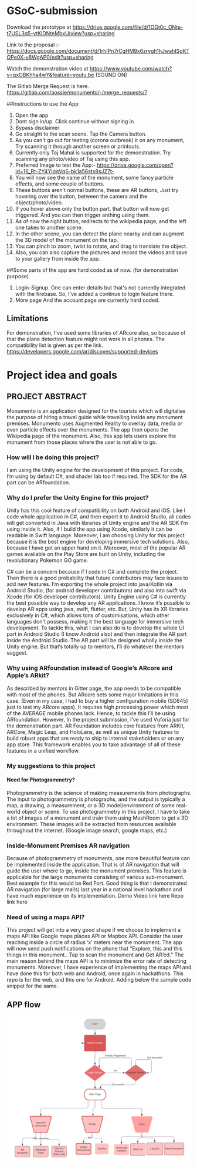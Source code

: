 # GSoC-submission
Download the prototype at https://drive.google.com/file/d/1OGt0c_ONte-t7USL3q5-ytKlDNteMbxU/view?usp=sharing

Link to the proposal :- https://docs.google.com/document/d/1rhIPn7rCgHM9x6zrvgh1hJwahISgKTOPe0X-v8WgAP0/edit?usp=sharing

Watch the demonstration video at https://www.youtube.com/watch?v=qxOBKhha4wY&feature=youtu.be (SOUND ON)

The Gitlab Merge Request is here. https://gitlab.com/aossie/monumento/-/merge_requests/7

##Instructions to use the App
1. Open the app
2. Dont sign in/up. Click continue without signing in.
3. Bypass disclaimer
4. Go straight to the scan scene. Tap the Camera button.
5. As you can't go out for testing (corona outbreak) it on any monument, Try scanning it through another screen or printouts.
6. Currently only Taj Mahal is supported for the demonstration. Try scanning any photo/video of Taj using this app. 
7. Preferred Image to test the App:- https://drive.google.com/open?id=16_Rt-ZY4YIqqVqS-bk1a56stx8sJZ7t-
8. You will now see the name of the monument, some fancy particle effects, and some couple of buttons.
9. These buttons aren't normal buttons, these are AR buttons, Just try hovering over the button, between the camera and the object/photo/video.
10. If you hover above only the button part, that button will now get triggered. And you can then trigger anthing using them.
11. As of now the right button, redirects to the wikipedia page, and the left one takes to another scene. 
12. In the other scene, you can detect the plane nearby and can augment the 3D model of the monument on the tap.
13. You can pinch to zoom, twist to rotate, and drag to translate the object.
14. Also, you can also capture the pictures and record the videos and save to your gallery from inside the app.

##Some parts of the app are hard coded as of now. (for demonstration purpose)
1. Login-Signup. 
   One can enter details but that's not currently integrated with the firebase. So, I've added a continue to login feature there.
2. More page And the account page are currently hard coded.

## Limitations 
For demonstration, I've used some libraries of ARcore also, so because of that the plane detection feature might not work in all phones. 
The compatibility list is given as per the link. https://developers.google.com/ar/discover/supported-devices

# Project idea and goals
## PROJECT ABSTRACT
Monumento is an application designed for the tourists which will digitalise the purpose of hiring a travel guide while travelling inside any monument premises. Monumento uses Augmented Reality to overlay data, media or even particle effects over the monuments. The app then opens the Wikipedia page of the monument. Also, this app lets users explore the monument from those places where the user is not able to go.
### How will I be doing this project?

I am using the Unity engine for the development of this project. For code, I’m using by default C#, and shader lab too if required. The SDK for the AR part can be ARfoundation.

### Why do I prefer the Unity Engine for this project?
Unity has this cool feature of compatibility on both Android and iOS. Like I code whole application in C#, and then export it to Android Studio, all codes will get converted in Java with libraries of Unity engine and the AR SDK I’m using inside it. Also, if I build the app using Xcode, similarly it can be readable in Swift language.  Moreover, I am choosing Unity for this project because it is the best engine for developing immersive tech solutions. Also, because I have got an upper hand on it.
Moreover, most of the popular AR games available on the Play Store are built on Unity, including the revolutionary Pokemon GO game.

C# can be a concern because if I code in C# and complete the project. Then there is a good probability that future contributors may face issues to add new features.
I’m exporting the whole project into java/Kotlin via Android Studio, (for android developer contributors) and also into swift via Xcode (for iOS developer contributors).
Unity Engine using C# is currently the best possible way to develop any AR applications. I know it’s possible to develop AR apps using java, swift, flutter, etc. But, Unity has its XR libraries exclusively in C#, which allows tons of customisations, which other languages don't possess, making it the best language for immersive tech development. 
To tackle this, what I can also do is to develop the whole UI part in Android Studio (I know Android also) and then integrate the AR part inside the Android Studio. The AR part will be designed wholly inside the Unity engine. But that’s totally up to mentors, I’ll do whatever the mentors suggest. 

### Why using ARfoundation instead of Google’s ARcore and Apple’s ARkit?
As described by mentors in Gitter page, the app needs to be compatible with most of the phones. But ARcore sets some major limitations in this case. (Even in my case, I had to buy a higher configuration mobile (SD845) just to test my ARcore apps). It requires high processing power which most of the AVERAGE mobile phones lack. Hence, to tackle this I’ll be using ARfoundation. However, In the project submission, I’ve used Vuforia just for the demonstration part.
AR Foundation includes core features from ARKit, ARCore, Magic Leap, and HoloLens, as well as unique Unity features to build robust apps that are ready to ship to internal stakeholders or on any app store. This framework enables you to take advantage of all of these features in a unified workflow.









### My suggestions to this project
#### Need for Photogrammetry?
Photogrammetry is the science of making measurements from photographs. The input to photogrammetry is photographs, and the output is typically a map, a drawing, a measurement, or a 3D model/environment of some real-world object or scene. To use photogrammetry in this project, I have to take a lot of images of a monument and train them using MeshRoom to get a 3D environment. These images will be extracted from resources available throughout the internet. (Google image search, google maps, etc.) 

### Inside-Monument Premises AR navigation
Because of photogrammetry of monuments, one more beautiful feature can be implemented inside the application. That is of AR navigation that will guide the user where to go, inside the monument premises. This feature is applicable for the large monuments consisting of various sub-monument. Best example for this would be Red Fort. Good thing is that I demonstrated AR navigation (for large malls) last year in a national level hackathon and have much experience on its implementation. Demo Video link here Repo link here
### Need of using a maps API?
This project will get into a very good shape if we choose to implement a maps API like Google maps places API or Mapbox API. Consider the user reaching inside a circle of radius ‘x’ meters near the monument. The app will now send push notifications on the phone that “Explore, this and this things in this monument.. Tap to scan the monument and Get AR’ed.”  The main reason behind the maps API is to minimize the error rate of detecting monuments. Moreover, I have experience of implementing the maps API and have done this for both web and Android, once again in hackathons. This repo is for the web, and this one for Android. Adding below the sample code snippet for the same.









## APP flow      
![](AppFlow.png)


